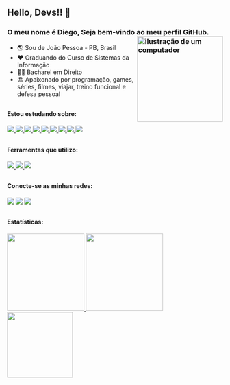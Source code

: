 <link rel="stylesheet" href="https://cdn.jsdelivr.net/gh/devicons/devicon@v2.15.1/devicon.min.css">

## Hello, Devs!! 👋
### O meu nome é Diego, Seja bem-vindo ao meu perfil GitHub. <img src="https://raw.githubusercontent.com/MicaelliMedeiros/micaellimedeiros/master/image/computer-illustration.png" alt="ilustração de um computador" min-width="200px" max-width="200px" width="200px" align="right">

- :earth_americas: Sou de João Pessoa - PB, Brasil
- ❤️ Graduando do Curso de Sistemas da Informação
- 👨‍🎓 Bacharel em Direito
- 😍 Apaixonado por programação, games, séries, filmes, viajar, treino funcional e defesa pessoal

##

#### Estou estudando sobre:
<div>
<a href="https://developer.mozilla.org/pt-BR/docs/Web/HTML">
  <img src="https://skillicons.dev/icons?i=html"/>
</a>
<a href="https://developer.mozilla.org/pt-BR/docs/Web/CSS">
  <img src="https://skillicons.dev/icons?i=css"/>
</a>
<a href="https://developer.mozilla.org/pt-BR/docs/Web/JavaScript">
  <img src="https://skillicons.dev/icons?i=js"/>
</a>
<a href="https://pt-br.react.dev">
  <img src="https://skillicons.dev/icons?i=react"/>
</a>
<a href="https://nodejs.org">
  <img src="https://skillicons.dev/icons?i=nodejs"/>
</a>
<a href="https://www.postgresql.org">
  <img src="https://skillicons.dev/icons?i=postgres"/>
</a>
<a href="https://skillicons.dev">
  <img src="https://skillicons.dev/icons?i=java"/>
</a>
<a href="https://skillicons.dev">
  <img src="https://skillicons.dev/icons?i=mysql"/>
</a>
<a href="https://skillicons.dev">
  <img src="https://skillicons.dev/icons?i=spring"/>
</a>
</div>

##

#### Ferramentas que utilizo:
<div>
<a href="https://code.visualstudio.com" >
  <img src="https://skillicons.dev/icons?i=vscode"/>
</a>
<a href="https://github.com/pt" >
  <img src="https://skillicons.dev/icons?i=github"/>
</a>
<a href="https://git-scm.com" >
  <img src="https://skillicons.dev/icons?i=git"/>
</a>
</div>

##

#### Conecte-se as minhas redes:

<div> 
  <a href="https://instagram.com/diego_r.alves" target="_blank"><img src="https://img.shields.io/badge/-Instagram-%23E4405F?style=for-the-badge&logo=instagram&logoColor=white" target="_blank"></a>
  <a href = "mailto:adv.diego21@gmail.com"><img src="https://img.shields.io/badge/-Gmail-%23333?style=for-the-badge&logo=gmail&logoColor=white" target="_blank"></a>
  <a href="https://www.linkedin.com/in/tidiegorodrigues/" target="_blank"><img src="https://img.shields.io/badge/-LinkedIn-%230077B5?style=for-the-badge&logo=linkedin&logoColor=white" target="_blank"></a> 
</div>

##

#### Estatísticas:

<div>
<a href="https://github.com/DevDiego29">
<img loading="lazy" height="180em" src="https://github-readme-stats.vercel.app/api/top-langs/?username=DevDiego29&layout=compact&langs_count=7&theme=radical"/>
<img loading="lazy" height="180em" src="https://github-readme-stats.vercel.app/api/?username=DevDiego29&show_icons=true&include_all_commits=true&theme=radical"/>
<img loading="lazy" height="153em" src="http://github-readme-streak-stats.herokuapp.com/?user=DevDiego29&amp;theme=radical">
</a>
</div>
  
##

